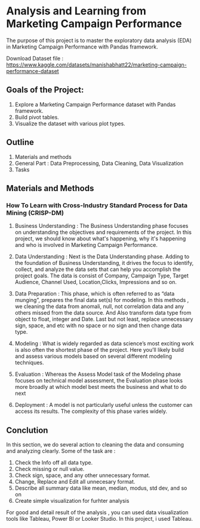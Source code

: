 # Analysis and Learning from Marketing Campaign Performance

The purpose of this project is to master the exploratory data analysis (EDA) in Marketing Campaign Performance with Pandas framework.

Download Dataset file : https://www.kaggle.com/datasets/manishabhatt22/marketing-campaign-performance-dataset

## Goals of the Project:
1.  Explore a Marketing Campaign Performance dataset with Pandas framework.
2.  Build pivot tables.
3.  Visualize the dataset with various plot types.

## Outline
1.  Materials and methods
2.  General Part : Data Preprocessing, Data Cleaning, Data Visualization
3.  Tasks

## Materials and Methods

### How To Learn with Cross-Industry Standard Process for Data Mining (CRISP-DM)
1. Business Understanding : The Business Understanding phase focuses on understanding the objectives and requirements of the project. In this project, we should know about what's happening, why it's happening and who is involved in Marketing Campaign Performance.

2. Data Understanding : Next is the Data Understanding phase. Adding to the foundation of Business Understanding, it drives the focus to identify, collect, and analyze the data sets that can help you accomplish the project goals. The data is consist of Company, Campaign Type, Target Audience, Channel Used, Location,Clicks, Impressions and so on.
  
3. Data Preparation : This phase, which is often referred to as “data munging”, prepares the final data set(s) for modeling. In this methods , we cleaning the data from anomali, null, not correlation data and any others missed from the data source. And Also transform data type from object to float, integer and Date. Last but not least, replace unnecessary sign, space, and etc with no space or no sign and then change data type.
       
4. Modeling : What is widely regarded as data science’s most exciting work is also often the shortest phase of the project. Here you’ll likely build and assess various models based on several different modeling techniques.
   
5. Evaluation : Whereas the Assess Model task of the Modeling phase focuses on technical model assessment, the Evaluation phase looks more broadly at which model best meets the business and what to do next
   
6. Deployment : A model is not particularly useful unless the customer can access its results. The complexity of this phase varies widely.

## Conclution
In this section, we do several action to cleaning the data and consuming and analyzing clearly. Some of the task are :
1. Check the Info off all data type.
2. Check missing or null value.
3. Check sign, space, and any other unnecessary format.
4. Change, Replace and Edit all unnecesary format.
5. Describe all summary data like mean, median, modus, std dev, and so on
6. Create simple visualization for furhter analysis

For good and detail result of the analysis , you can used data visualization tools like Tableau, Power BI or Looker Studio.
In this project, i used Tableau.
